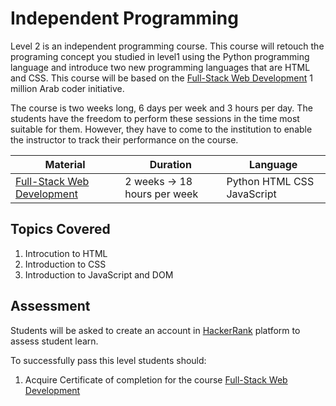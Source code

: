 # Independent Programming
Level 2 is an independent programming course. This course will retouch the programing concept you studied in level1 using the Python programming language and introduce two new programming languages that are HTML and CSS. This course will be based on the [Full-Stack Web Development](https://www.arabcoders.ae/enroll) 1 million Arab coder initiative.

The course is two weeks long, 6 days per week and 3 hours per day. The students have the freedom to perform these sessions in the time most suitable for them. However, they have to come to the institution to enable the instructor to track their performance on the course.

Material | Duration | Language |
------------ | ------------- | ---------------
[Full-Stack Web Development](https://www.arabcoders.ae/enroll)| 2 weeks -> 18 hours per week | Python HTML CSS JavaScript

## Topics Covered

1. Introcution to HTML
2. Introduction to CSS
3. Introduction to JavaScript and DOM



## Assessment

Students will be asked to create an account in [HackerRank](https://www.hackerrank.com/) platform to assess student learn.

To successfully pass this level students should:

1. Acquire Certificate of completion for the course [Full-Stack Web Development](https://www.arabcoders.ae/enroll)





